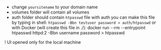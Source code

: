 - change `yoursitename` to your domain name
- volumes folder will contain all volumes
- auth folder should contain `htpasswd` file with auth
    you can make this file by typing in shell: `htpasswd -Bbn testuser password > auth/htpasswd`
    or with Docker (will create this file in ./): docker run --rm --entrypoint htpasswd httpd:2 -Bbn username password >  htpasswd

! UI opened only for the local machine
